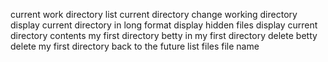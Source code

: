 current work directory
list current directory
change working directory
display current directory in long format
display hidden files
display current directory contents
my first directory
betty in my first directory
delete betty
delete my first directory
back to the future
list files
file name
